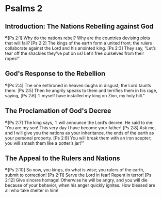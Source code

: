 # Psalms 2

## Introduction: The Nations Rebelling against God
¶[Ps 2:1] Why do the nations rebel? Why are the countries devising plots that will fail?
[Ps 2:2] The kings of the earth form a united front; the rulers collaborate against the Lord and his anointed king.
[Ps 2:3] They say, “Let’s tear off the shackles they’ve put on us! Let’s free ourselves from their ropes!”

## God's Response to the Rebellion
¶[Ps 2:4] The one enthroned in heaven laughs in disgust; the Lord taunts them.
[Ps 2:5] Then he angrily speaks to them and terrifies them in his rage, saying,
[Ps 2:6] “I myself have installed my king on Zion, my holy hill.”

## The Proclamation of God's Decree
¶[Ps 2:7] The king says, “I will announce the Lord’s decree. He said to me: ‘You are my son! This very day I have become your father!
[Ps 2:8] Ask me, and I will give you the nations as your inheritance, the ends of the earth as your personal property.
[Ps 2:9] You will break them with an iron scepter; you will smash them like a potter’s jar!’”

## The Appeal to the Rulers and Nations
¶[Ps 2:10] So now, you kings, do what is wise; you rulers of the earth, submit to correction!
[Ps 2:11] Serve the Lord in fear! Repent in terror!
[Ps 2:12] Give sincere homage! Otherwise he will be angry, and you will die because of your behavior, when his anger quickly ignites. How blessed are all who take shelter in him!
